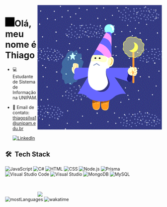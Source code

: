 <img src="mage.gif" align="right" width= "400px"/>
<h1 align="left"><img src="raio1.gif" width="30px">Olá, meu nome é Thiago</h1>

- 💻 Estudante de Sistema de Informação na UNIPAM.
- 🐹 Email de contato: thiagosilva1@unipam.edu.br

  <a href="https://www.linkedin.com/in/thiago1287/">![LinkedIn](https://img.shields.io/badge/linkedin-%230077B5.svg?style=for-the-badge&logo=linkedin&logoColor=white)</a>

## 🛠 &nbsp;Tech Stack
![JavaScript](https://img.shields.io/badge/JavaScript-F7DF1E?style=for-the-badge&logo=javascript&logoColor=black)
![C#](https://img.shields.io/badge/c%23-%23239120.svg?style=for-the-badge&logo=csharp&logoColor=white)
![HTML](https://img.shields.io/badge/HTML5-E34F26?style=for-the-badge&logo=html5&logoColor=white)
![CSS](https://img.shields.io/badge/CSS3-1572B6?style=for-the-badge&logo=css3&logoColor=white)
![Node.js](https://img.shields.io/badge/Node.js-43853D?style=for-the-badge&logo=node.js&logoColor=white)
![Prisma](https://img.shields.io/badge/Prisma-3982CE?style=for-the-badge&logo=Prisma&logoColor=white)
![Visual Studio Code](https://img.shields.io/badge/Visual%20Studio%20Code-0078d7.svg?style=for-the-badge&logo=visual-studio-code&logoColor=white)
![Visual Studio](https://img.shields.io/badge/Visual%20Studio-5C2D91.svg?style=for-the-badge&logo=visual-studio&logoColor=white)
![MongoDB](https://img.shields.io/badge/MongoDB-%234ea94b.svg?style=for-the-badge&logo=mongodb&logoColor=white)
![MySQL](https://img.shields.io/badge/mysql-%2300f.svg?style=for-the-badge&logo=mysql&logoColor=white)

<br></br>
<img src="banner.jpg" align="right" width= "400px"/>
<img width="500em" src="https://github-readme-stats.vercel.app/api/top-langs/?username=thiago1287&layout=compact&show_icons=true&theme=blue_navy&count_private=true&" alt="mostLanguages"/>
<img width="500em" src="https://github-readme-stats.vercel.app/api/wakatime?username=taigakilla&layout=compact&theme=blue_navy" alt="wakatime"/>
